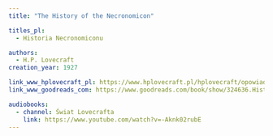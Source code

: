 ```yaml
---
title: "The History of the Necronomicon"

titles_pl:
  - Historia Necronomiconu

authors:
  - H.P. Lovecraft
creation_year: 1927

link_www_hplovecraft_pl: https://www.hplovecraft.pl/hplovecraft/opowiadania-nowele-powiesci/the-history-of-the-necronomicon/
link_www_goodreads_com: https://www.goodreads.com/book/show/324636.History_of_the_Necronomicon

audiobooks:
  - channel: Świat Lovecrafta
    link: https://www.youtube.com/watch?v=-Aknk02rubE
---
```


